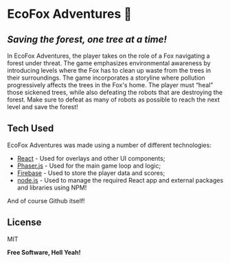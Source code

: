 # EcoFox Adventures 🦊
## _Saving the forest, one tree at a time!_ 

In EcoFox Adventures, the player takes on the role of a Fox navigating a forest under threat. The game emphasizes environmental awareness by introducing levels where the Fox has to clean up waste from the trees in their surroundings. The game incorporates a storyline where pollution progressively affects the trees in the Fox's home. The player must “heal” those sickened trees, while also defeating the robots that are destroying the forest. Make sure to defeat as many of robots as possible to reach the next level and save the forest!

## Tech Used

EcoFox Adventures was made using a number of different technologies:

- [React] - Used for overlays and other UI components;
- [Phaser.js] - Used for the main game loop and logic;
- [Firebase] - Used to store the player data and scores;
- [node.js] - Used to manage the required React app and external packages and libraries using NPM!

And of course Github itself!

## License

MIT

**Free Software, Hell Yeah!**

[//]: # (These are reference links used in the body of this note and get stripped out when the markdown processor does its job. There is no need to format nicely because it shouldn't be seen. Thanks SO - http://stackoverflow.com/questions/4823468/store-comments-in-markdown-syntax)

   [React]: <https://react.dev>
   [Phaser.js]: <https://phaser.io>
   [Firebase]: <https://firebase.google.com>
   [node.js]: <http://nodejs.org>
